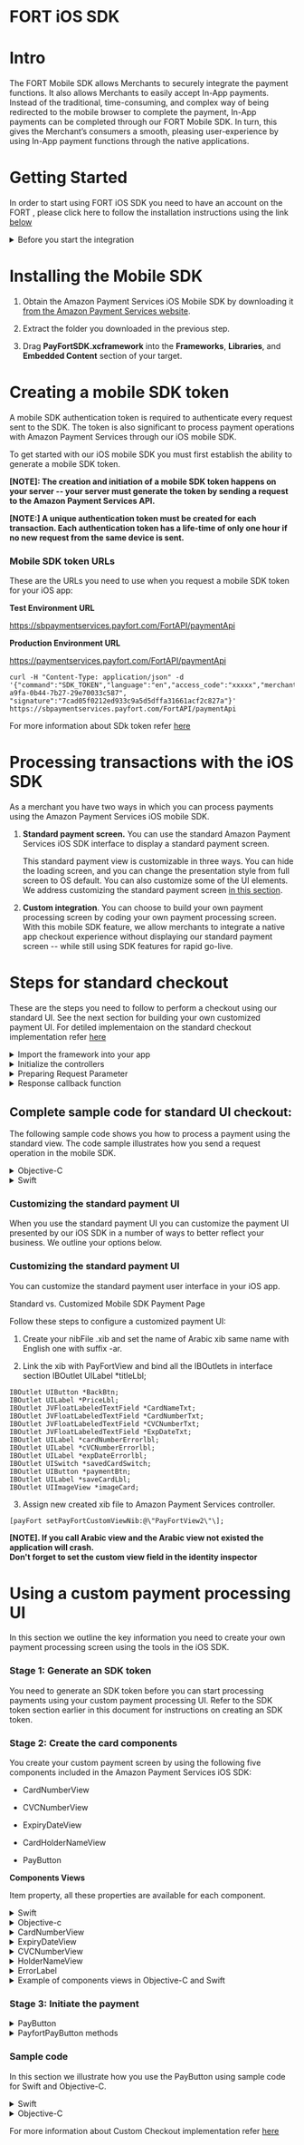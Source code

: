 # FORT iOS SDK

# Intro

The FORT Mobile SDK allows Merchants to securely integrate the payment functions. It also allows Merchants to easily accept In-App payments. Instead of the traditional, time-consuming, and complex way of being redirected to the mobile browser to complete the payment, In-App payments can be completed through our FORT Mobile SDK. In turn, this gives the Merchant’s consumers a smooth, pleasing user-experience by using In-App payment functions through the native applications.

# Getting Started

In order to start using FORT iOS SDK you need to have an account on the FORT , please click here to follow the installation instructions using the link [below](https://github.com/payfort/fort-ios-sdk/wiki)




<details>
<summary> Before you start the integration</summary>	
Read through the following steps first to understand how the integration
process works. This will help you to understand why these steps are
required and why you need to follow a specific sequence.

**Step 1: Access your test account**

You need to make sure that you have access to a test account with Amazon
Payment Services. It is a full test environment that allows you to fully
simulate transactions.

**Step 2: Choose between a standardized or custom payment UI**

The Amazon Payment Services iOS SDK provides you with a standard payment
UI that you can use to quickly integrate in-app payments. [The standard
UI offers limited
customizability](#customizing-the-standard-payment-ui).

Alternatively, you can choose to build your own payment UI using Amazon
Payment Services iOS SDK building blocks, [we describe this in the
section on custom-coding a payment processing
UI](#using-a-custom-payment-processing-ui).

**Step 3: Make sure that you are using the correct integration type**

Prior to building the integration, you need to make sure that you are
selecting and using the proper parameters in the API calls as per the
required integration type. All the mandatory parameters are mentioned
under every section in the API document

**Step 4: Install the Amazon Payment Services iOS SDK in your development 
environment**

You need to download our iOS SDK from the link provided. Next you need
to include the iOS SDK in your Xcode project by following the steps in
the next section. You are also required to install the library and to
integrate the iOS SDK into your app.

**Step 5: Create a test transaction request**

You need to create a test transaction request. Processing a valid API
request depends on the transaction parameters included, you need to
check the documentation and review every parameter to reduce the errors
in processing the transaction.

**Step 6: Process a transaction response**

After every payment, Amazon Payment Services returns the transaction
response on the URL configured in your account under **Technical
Settings**, **Channel Configuration**.

For more details [review the transaction feedback
instructions](#amazon-payment-services-ios-sdk-transaction-feedback) in
this section. You need to validate the response parameters returned on
this URL by calculating the signature for the response parameters using
the SHA response phrase configured in your account under security
settings.

**Step 7: Test and Go Live**

You can use our test card numbers to test your integration and simulate
your test cases. The Amazon Payment Services team may need to test your
integration before going live to assure your application integration.

	
</details>


# Installing the Mobile SDK
1.  Obtain the Amazon Payment Services iOS Mobile SDK by downloading it
    [from the Amazon Payment Services
    website](https://github.com/payfort/fort-ios-sdk).
    

2.  Extract the folder you downloaded in the previous step.

3.  Drag **PayFortSDK.xcframework** into the **Frameworks**,
    **Libraries**, and **Embedded Content** section of your target.

# Creating a mobile SDK token
 A mobile SDK authentication token is required to authenticate every
request sent to the SDK. The token is also significant to process
payment operations with Amazon Payment Services through our iOS mobile
SDK.

To get started with our iOS mobile SDK you must first establish the
ability to generate a mobile SDK token.

**[NOTE]: The creation and initiation of a mobile SDK token happens
on your server -- your server must generate the token by sending a
request to the Amazon Payment Services API.**

**[NOTE:] A unique authentication token must be created for each
transaction. Each authentication token has a life-time of only one hour
if no new request from the same device is sent.**

### Mobile SDK token URLs

These are the URLs you need to use when you request a mobile SDK token
for your iOS app:

**Test Environment URL**

https://sbpaymentservices.payfort.com/FortAPI/paymentApi

**Production Environment URL**

https://paymentservices.payfort.com/FortAPI/paymentApi

```
curl -H "Content-Type: application/json" -d
'{"command":"SDK_TOKEN","language":"en","access_code":"xxxxx","merchant_identifier":"xxxx",,"language":"en","device_id":"ffffffff-a9fa-0b44-7b27-29e70033c587",
"signature":"7cad05f0212ed933c9a5d5dffa31661acf2c827a"}'
https://sbpaymentservices.payfort.com/FortAPI/paymentApi

```
For more information about SDk token refer [here](https://github.com/payfort/fort-ios-sdk/wiki#creating-a-mobile-sdk-token)
# Processing transactions with the iOS SDK
As a merchant you have two ways in which you can process payments using
the Amazon Payment Services iOS mobile SDK.

1.  **Standard payment screen.** You can use the standard Amazon Payment
    Services iOS SDK interface to display a standard payment screen.

    This standard payment view is customizable in three ways. You can
    hide the loading screen, and you can change the presentation style
    from full screen to OS default. You can also customize some of the
    UI elements. We address customizing the standard payment screen [in this
    section](#amazon-payment-services-ios-sdk-transaction-feedback).

2.  **Custom integration**. You can choose to build your own payment
    processing screen by coding your own payment processing screen. With
    this mobile SDK feature, we allow merchants to integrate a native
    app checkout experience without displaying our standard payment
    screen -- while still using SDK features for rapid go-live.
    

# Steps for standard checkout

These are the steps you need to follow to perform a checkout using our
standard UI. See the next section for building your own customized
payment UI. For detiled implementaion on the standard checkout implementation refer [here](https://github.com/payfort/fort-ios-sdk/wiki#customizing-the-standard-payment-ui)

<details><summary>Import the framework into your app</summary>
 Start by importing the Amazon Payment Service iOS SDK library. You
    do so by using the following code:
    
**Objective-C**

 ``` 
  
  #import < PayFortSDK/PayFortSDK-Swift.h>
  
```

**Swift**

 ``` 
  
  import PayFortSDK
  
```

</details>
    
<details><summary>Initialize the controllers</summary>
Initialize **PayFortController** within the targeted environment.
You set the target environment by setting one of the two ENUM,
either **PayFortEnviromentSandBox** or **PayFortEnviromentProduction**
    
**Objective-C**

 ``` 
  
  PayFortController *payFort = [[PayFortController alloc]initWithEnviroment: PayFortEnviromentSandBox];
  
```

**Swift**

  ```

  
  let payFort = PayFortController.init(enviroment: .sandBox)
  
```

</details>

 <details><summary>Preparing Request Parameter</summary>
  Set a dictionary that contains all keys and values for the SDK

 **Objective-C**

```


NSMutableDictionary *request = [[NSMutableDictionary alloc]init];
[request setValue:@"10000" forKey:@"amount"];
[request setValue:@"AUTHORIZATION" forKey:@"command"];
[request setValue:@"USD" forKey:@"currency"];
[request setValue:@ "email@domain.com" forKey:@"customer_email"]
[request setValue:@"en" forKey:@"language"]; 
[request setValue:@"112233682686" forKey:@"merchant_reference"]
[request setValue:@"SDK TOKEN GOES HERE" forKey:@"sdk_token"];
[request setValue:@"" forKey:@"payment_option"];
[request setValue:@"gr66zzwW9" forKey:@"token_name"]; 


```

**Swift**

```


let request = ["amount" : "1000",
    "command" : "AUTHORIZATION",
    "currency" : "AED",
    "customer_email" : "rzghebrah@payfort.com",
    "installments" : "",
    "language" : "en",
    "sdk_token" : "token"]


```

</br>

 </details>  

    
 <details><summary>Response callback function</summary>
 Amazon Payment Services allows you retrieve and receive the response
parameters after processing a transaction once the transaction is
completed. It only happens during the installation process. This is
the code you need to use:
**Objective-C**

```


[payFort callPayFortWithRequest:request currentViewController:self
                            success:^(NSDictionary *requestDic, NSDictionary *responeDic) { NSLog(@"Success");
        NSLog(@"responeDic=%@",responeDic);
    }
                           canceled:^(NSDictionary *requestDic, NSDictionary *responeDic) { NSLog(@"Canceled");
        NSLog(@"responeDic=%@",responeDic);
    }
                              faild:^(NSDictionary *requestDic, NSDictionary *responeDic, NSString *message) {
        NSLog(@"Faild");
        NSLog(@"responeDic=%@",responeDic);
    }];


```

**Swift**

```


payFort.callPayFort(withRequest: request, currentViewController: self, success: { (requestDic, responeDic) in    print("success")
        },
        canceled: { (requestDic, responeDic) in
            print("canceled")
        },    faild: { (requestDic, responeDic, message) in print("faild")
})


```
</details>  



## Complete sample code for standard UI checkout:

The following sample code shows you how to process a payment using the
standard view. The code sample illustrates how you send a request
operation in the mobile SDK.

<details><summary>Objective-C</summary>
	
```


- (void)viewDidLoad {
    [super viewDidLoad];
    payfort = [[PayFortController alloc] initWithEnviroment:PayFortEnviromentSandBox];
}    

NSMutableDictionary *requestDictionary = [[NSMutableDictionary alloc]init]; 
[requestDictionary setValue:@"10000" forKey:@"amount"];
[requestDictionary setValue:@"AUTHORIZATION" forKey:@"command"]; 
[requestDictionary setValue:@"USD" forKey:@"currency"];
[requestDictionary setValue:@"email@domain.com" forKey:@"customer_email"];
[requestDictionary setValue:@"en" forKey:@"language"];
[requestDictionary setValue:@"112233682686" forKey:@"merchant_reference"];
[requestDictionary setValue:@"" forKey:@"payment_option"];
[requestDictionary setValue:@"gr66zzwW9" forKey:@"token_name"];
    
    [payFort callPayFortWithRequest:requestDictionary currentViewController:self success:^(NSDictionary *requestDic, NSDictionary *responeDic) {
        
    } canceled:^(NSDictionary *requestDic, NSDictionary *responeDic) {
    } faild:^(NSDictionary *requestDic, NSDictionary *responeDic, NSString *message) {
        
    }];


```
</details>


<details><summary>Swift</summary>


```


let request = ["amount" : "1000",
                           "command" : "AUTHORIZATION",
                           "currency" : "AED",
                           "customer_email" : "rzghebrah@payfort.com",
                           "installments" : "",
                           "language" : "en",
                           "sdk_token" : "token"]

payFort.callPayFort(withRequest: request, currentViewController: self,
                                      success: { (requestDic, responeDic) in
                                        print("success")
                                        print("responeDic=\(responeDic)")
                                        print("responeDic=\(responeDic)")
                                        
                                      },
                                      canceled: { (requestDic, responeDic) in
                                        print("canceled")
                                        print("responeDic=\(responeDic)")
                                        print("responeDic=\(responeDic)")
 
                                      },
                                      faild: { (requestDic, responeDic, message) in
                                        print("faild")
                                        print("responeDic=\(responeDic)")
                                        print("responeDic=\(responeDic)")
					})


```
</details>

### Customizing the standard payment UI
When you use the standard payment UI you can customize the payment UI
presented by our iOS SDK in a number of ways to better reflect your
business. We outline your options below.

### Customizing the standard payment UI

You can customize the standard payment user interface in your iOS app.

Standard vs. Customized Mobile SDK Payment Page

Follow these steps to configure a customized payment UI:

1.  Create your nibFile .xib and set the name of Arabic xib same name
    with English one with suffix -ar.

2.  Link the xib with PayFortView and bind all the IBOutlets in interface section IBOutlet UILabel \*titleLbl; 

 ```
IBOutlet UIButton *BackBtn;
IBOutlet UILabel *PriceLbl;
IBOutlet JVFloatLabeledTextField *CardNameTxt; 
IBOutlet JVFloatLabeledTextField *CardNumberTxt; 
IBOutlet JVFloatLabeledTextField *CVCNumberTxt; 
IBOutlet JVFloatLabeledTextField *ExpDateTxt; 
IBOutlet UILabel *cardNumberErrorlbl;
IBOutlet UILabel *cVCNumberErrorlbl;
IBOutlet UILabel *expDateErrorlbl;
IBOutlet UISwitch *savedCardSwitch;
IBOutlet UIButton *paymentBtn;
IBOutlet UILabel *saveCardLbl;
IBOutlet UIImageView *imageCard;
```




3.  Assign new created xib file to Amazon Payment Services controller.

```
[payFort setPayFortCustomViewNib:@\"PayFortView2\"\];
```




**[NOTE]. If you call Arabic view and the Arabic view not existed
the application will crash.\
Don't forget to set the custom view field in the identity inspector**


# Using a custom payment processing UI
In this section we outline the key information you need to create your
own payment processing screen using the tools in the iOS SDK.

### Stage 1: Generate an SDK token

You need to generate an SDK token before you can start processing
payments using your custom payment processing UI. Refer to the SDK token
section earlier in this document for instructions on creating an SDK
token.

### Stage 2: Create the card components

You create your custom payment screen by using the following five
components included in the Amazon Payment Services iOS SDK:

-   CardNumberView

-   CVCNumberView

-   ExpiryDateView

-   CardHolderNameView

-   PayButton

**Components Views**

Item property, all these properties are available for each component.
<details><summary>Swift</summary>
	
```
let property = Property()
        property.textColor
        property.fontStyle
        property.backgroundColor
        property.errorFontStyle
        property.errorTextColor
        property.titleTextColor
        property.titleErrorTextColor
        property.titleFontStyle
```
</details>

<details><summary>Objective-c</summary>

```
Property *property = [[Property alloc] init]
property.textColor
property.fontStyle
property.backgroundColor
property.errorFontStyle
property.errorTextColor
property.titleTextColor
property.titleErrorTextColor
property.titleFontStyle
```
</details>

<details><summary>CardNumberView</summary>
	
The **CardNumberView** inheritance from UIView, **CardNumberView is** used to validate the card number, card brand and card number length.

**Swift**
```
	@IBOutlet private weak var cardNumberView: CardNumberView!
cardNumberView.property = property
```

**Objective-c**
```
@property (nonatomic, weak) IBOutlet CardNumberView *cardNumberView;
cardNumberView.property = property
```
</details>


<details><summary>ExpiryDateView</summary>
The **ExpiryDateView** inheritance from UIView, **ExpiryDateView** is used to check the expiry date for the credit card.

**Swift**
```
@IBOutlet private weak var expiryDateView: ExpiryDateView!
     expiryDateView.property = property
```
**Objective-c**
```
@property (nonatomic, weak) IBOutlet ExpiryDateView *expiryDateView;
     expiryDateView.property = property
```
</details>

<details><summary>CVCNumberView</summary>
The **CVCNumberView** inheritance from UIView, **CVCNumberView** used to check if cvc matches cardBrad.

**Swift**
```


@IBOutlet private weak var cvcNumberView: CVCNumberView!
   cvcNumberView.property = property


```
**Objective-c**
```


@property (nonatomic, weak) IBOutlet CVCNumberView *cvcNumberView;
     cvcNumberView.property = property


```
</details>


<details><summary>HolderNameView</summary>
The **HolderNameView** inheritance from UIView, **HolderNameView** is
used to fill the card holder name.

**Swift**
```


@IBOutlet private weak var holderNameView: HolderNameView!
     holderNameView.property = property


```
**Objective-c**
```


@property (nonatomic, weak) IBOutlet holderNameView *holderNameView;
     holderNameView.property = property


```

</details>

<details><summary>ErrorLabel</summary>
It will show any error message for owner card view, you can set your
 custom UILabel, Example:

 **Swift**
```


@IBOutlet private weak var cardNumberErrorLabel: ErrorLabel!
   cardNumberView.errorLabel = cardNumberErrorLabel


```
 **Objective-c**
```


@property (nonatomic, weak) IBOutlet ErrorLabel *cardNumberErrorLabel;
   cardNumberView.errorLabel = cardNumberErrorLabel


```

</details>
<details><summary>Example of components views in Objective-C and Swift</summary>

This is one example of how to customize the component:

**Swift**
```


let property = Property()
    property.textColor = .yellow
    property.backgroundColor = .green
    property.errorTextColor = .green
    property.titleTextColor = .red    
    cardNumberView.property = property


```
**Objective-c**
```


Property * property = [[Property alloc] init];
    property.textColor = UIColor.yellowColor;
    property.backgroundColor = UIColor.greenColor;
    property.errorTextColor = UIColor.greenColor;
    property.titleTextColor = UIColor.redColor;    
    cardNumberView.property = property;


```

</details>
 


###  Stage 3: Initiate the payment

<details><summary>PayButton</summary>
Used to collect the card data from card components above and to submit
successful payment. With a few simple steps it also has the capability
to perform Direct Pay without the need for the card component, see the
next section.
</details>

<details><summary>PayfortPayButton methods</summary>

```
/**Update Request After doing Setup - Parameter request: a new request dictionary*/
public func updateRequest(request: [String: String]) 
/**Responsible for Save token or not - Parameter enabled: a new bool value */
public func isRememberEnabled(_ enabled: Bool)
```
</details>


### Sample code
In this section we illustrate how you use the PayButton using sample code for Swift and Objective-C.
<details><summary>Swift</summary>

```
@IBOutlet weak var payButton: PayButton!
    
    let builder = PayComponents(cardNumberView: cardNumberView, expiryDateView: expiryDateView, cvcNumberView: cvcNumberView, holderNameView: holderNameView, rememberMe: saveCardSwitch.isOn)

    payButton.setup(with: request, enviroment: enviroment, payComponents: builder, viewController: self) {
    // Process started
    } success: { (requestDic, responeDic) in
    // Process success
    } faild: { (requestDic, responeDic, message) in
    // Process faild
    }
```
</details>

<details><summary>Objective-C</summary>

```
@property (nonatomic, weak) IBOutlet PayButton *payButton;
    
    PayComponents *builder = [[PayComponents alloc] initWithCardNumberView:cardNumberView expiryDateView: expiryDateView cvcNumberView: cvcNumberView, holderNameView: holderNameView rememberMe: saveCardSwitch.on];
    
    [payButton setupWithRequest: request
                     enviroment: enviroment
                  payComponents: builder
          currentViewController: self
                        Success:^(NSDictionary *requestDic, NSDictionary *responeDic) {
    } Canceled:^(NSDictionary *requestDic, NSDictionary *responeDic) {
    } Faild:^(NSDictionary *requestDic, NSDictionary *responeDic, NSString *message) {
    }];

```
</details>



For more information about Custom Checkout implementation refer [here](https://github.com/payfort/fort-ios-sdk/wiki#using-a-custom-payment-processing-ui)

